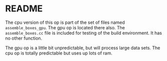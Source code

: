# README

The cpu version of this op is part of the set of files named `assemble_boxes_gpu`. The gpu op is located there also. The `assemble_boxes.cc` file is included for testing of the build environment. It has no other function. 

The gpu op is a little bit unpredictable, but will process large data sets. The cpu op is totally predictable but uses up lots of ram.

